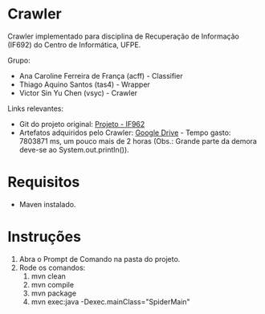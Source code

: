 # Crawler

  Crawler implementado para disciplina de Recuperação de Informação (IF692) do Centro de Informática, UFPE.
  
  Grupo:
  * Ana Caroline Ferreira de França (acff) - Classifier
  * Thiago Aquino Santos (tas4) - Wrapper
  * Victor Sin Yu Chen (vsyc) - Crawler

  Links relevantes:
  * Git do projeto original: [Projeto - IF962](https://github.com/acff/Projeto-RI)
  * Artefatos adquiridos pelo Crawler: [Google Drive](https://drive.google.com/file/d/0B7lk8ZozkD0wY3llU1hQT3drSDQ/view?usp=sharing) - Tempo gasto: 7803871 ms, um pouco mais de 2 horas (Obs.: Grande parte da demora deve-se ao System.out.println()).

# Requisitos

  * Maven instalado.

# Instruções

  1. Abra o Prompt de Comando na pasta do projeto.
  2. Rode os comandos:
     1. mvn clean
     2. mvn compile
     3. mvn package
     4. mvn exec:java -Dexec.mainClass="SpiderMain"
